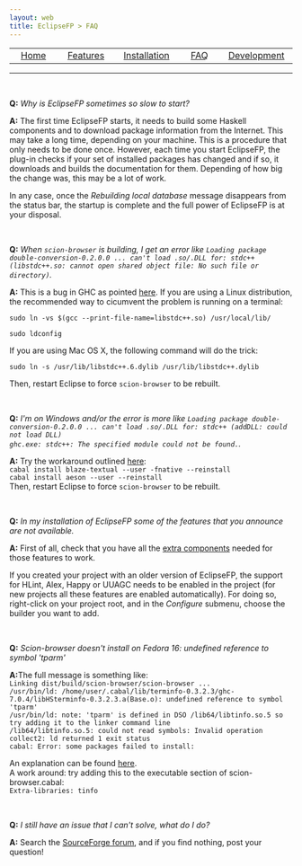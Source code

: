 ```yaml
---
layout: web
title: EclipseFP > FAQ
---
```


<!-- The list of elements -->
<center>
<table id="tableofcontents">
  <tr>
    <td width="160px" align="center" class="toc"><a href="index.html">Home</a></td>
    <td width="160px" align="center" class="toc"><a href="features.html">Features</a></td>
    <td width="160px" align="center" class="toc"><a href="install.html">Installation</a></td>
    <td width="160px" align="center" class="toc selected"><a href="faq.html">FAQ</a></td>
    <td width="160px" align="center" class="toc"><a href="dev.html">Development</a></td>
  </tr>
</table>
</center>
<hr />
<br />
<!-- Until here the list -->

<p><b>Q:</b> <i>Why is EclipseFP sometimes so slow to start?</i></p>
<p><b>A:</b> The first time EclipseFP starts, it needs to build some Haskell components and to download package information from the Internet. This may take a long time, depending on your machine. This is a procedure that only needs to be done once. However, each time you start EclipseFP, the plug-in checks if your set of installed packages has changed and if so, it downloads and builds the documentation for them. Depending of how big the change was, this may be a lot of work.</p>
<p>In any case, once the <i>Rebuilding local database</i> message disappears from the status bar, the startup is complete and the full power of EclipseFP is at your disposal.</p>

<br />

<p><b>Q:</b> <i>When <code>scion-browser</code> is building, I get an error like <code>Loading package double-conversion-0.2.0.0 ... can't load .so/.DLL for: stdc++ (libstdc++.so: cannot open shared object file: No such file or directory)</code>.</i></p>
<p><b>A:</b> This is a bug in GHC as pointed <a href="http://hackage.haskell.org/trac/ghc/ticket/5289">here</a>. If you are using a Linux distribution, the recommended way to cicumvent the problem is running on a terminal:
<p><code>sudo ln -vs $(gcc --print-file-name=libstdc++.so) /usr/local/lib/<br />
sudo ldconfig</code></p>
If you are using Mac OS X, the following command will do the trick:
<p><code>sudo ln -s /usr/lib/libstdc++.6.dylib /usr/lib/libstdc++.dylib</code></p>
Then, restart Eclipse to force <code>scion-browser</code> to be rebuilt.
</p>
<br />

<p><b>Q:</b> <i>I'm on Windows and/or the error is more like <code>Loading package double-conversion-0.2.0.0 ... can't load .so/.DLL for: stdc++ (addDLL: could not load DLL)
ghc.exe: stdc++: The specified module could not be found.</code>.</i></p>
<p><b>A:</b> Try the workaround outlined <a href="https://github.com/mailrank/blaze-textual#readme">here</a>:<br />
<code>cabal install blaze-textual --user -fnative --reinstall</code><br />
<code>cabal install aeson --user --reinstall</code><br />
Then, restart Eclipse to force <code>scion-browser</code> to be rebuilt.
</p>
<br />

<p><b>Q:</b> <i>In my installation of EclipseFP some of the features that you announce are not available.</i></p>
<p><b>A:</b> First of all, check that you have all the <a href="install.html#extra">extra components</a> needed for those features to work.</p>
<p>If you created your project with an older version of EclipseFP, the support for HLint, Alex, Happy or UUAGC needs to be enabled in the project (for new projects all these features are enabled automatically). For doing so, right-click on your project root, and in the <i>Configure</i> submenu, choose the builder you want to add.</p>

<br />

<p><b>Q:</b> <i>Scion-browser doesn't install on Fedora 16: undefined reference to symbol 'tparm'</i></p>
<p><b>A:</b>The full message is something like:<br />
<code>Linking dist/build/scion-browser/scion-browser ...</code><br />
<code>/usr/bin/ld: /home/user/.cabal/lib/terminfo-0.3.2.3/ghc-7.0.4/libHSterminfo-0.3.2.3.a(Base.o): undefined reference to symbol 'tparm'</code><br />
<code>/usr/bin/ld: note: 'tparm' is defined in DSO /lib64/libtinfo.so.5 so try adding it to the linker command line</code><br />
<code>/lib64/libtinfo.so.5: could not read symbols: Invalid operation</code><br />
<code>collect2: ld returned 1 exit status</code><br />
<code>cabal: Error: some packages failed to install:</code><br />
</p>
<p>
An explanation can be found <a href="http://lists.fedoraproject.org/pipermail/devel/2010-March/133601.html"/>here</a>. 
<br />A work around: try adding this to the executable section of scion-browser.cabal:<br />
<code>Extra-libraries: tinfo</code>
</p>

<br />

<p><b>Q:</b> <i>I still have an issue that I can't solve, what do I do?</i></p>
<p><b>A:</b> Search the <a href="http://sourceforge.net/projects/eclipsefp/forums/forum/371922">SourceForge forum</a>, and if you find nothing, post your question!</p>


